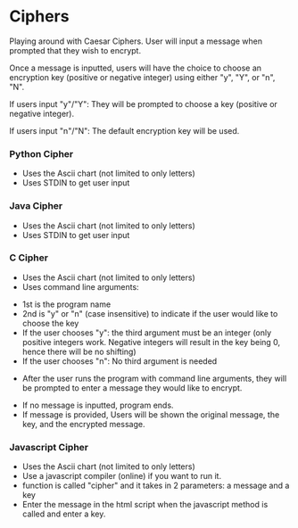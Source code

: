 # Ciphers
Playing around with Caesar Ciphers. User will input a message when prompted that they wish to encrypt.

Once a message is inputted, users will have the choice to choose an encryption key (positive or negative integer) using either "y", "Y", or "n", "N".

If users input "y"/"Y":
  They will be prompted to choose a key (positive or negative integer).

If users input "n"/"N":
  The default encryption key will be used.

### Python Cipher
- Uses the Ascii chart (not limited to only letters)
- Uses STDIN to get user input

### Java Cipher
- Uses the Ascii chart (not limited to only letters)
- Uses STDIN to get user input

### C Cipher
- Uses the Ascii chart (not limited to only letters)
- Uses command line arguments:
* 1st is the program name
* 2nd is "y" or "n" (case insensitive) to indicate if the user would like to choose the key
* If the user chooses "y": the third argument must be an integer (only positive integers work. Negative integers will result in the key being 0, hence there will be no shifting)
* If the user chooses "n": No third argument is needed
- After the user runs the program with command line arguments, they will be prompted to enter a message they would like to encrypt.
* If no message is inputted, program ends.
* If message is provided, Users will be shown the original message, the key, and the encrypted message.

### Javascript Cipher
- Uses the Ascii chart (not limited to only letters)
- Use a javascript compiler (online) if you want to run it. 
- function is called "cipher" and it takes in 2 parameters: a message and a key
- Enter the message in the html script when the javascript method is called and enter a key.
